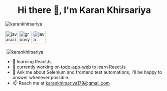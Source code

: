 <h1 align="center">Hi there 👋, I'm Karan Khirsariya</h1>
<p align="left"> <img src="https://komarev.com/ghpvc/?username=karankhirsariya" alt="karankhirsariya" /> </p>

<p align="left">
  <img src="https://devicons.github.io/devicon/devicon.git/icons/javascript/javascript-original.svg" alt="javascript" width="40" height="40"/>
  <img src="https://devicons.github.io/devicon/devicon.git/icons/groovy/groovy-original.svg"  alt="groovy" width="40" height="40" />
  <img src="https://devicons.github.io/devicon/devicon.git/icons/java/java-original-wordmark.svg"  alt="java" width="40" height="40" />
</p>

<p>&nbsp;<img align="center" src="https://github-readme-stats.vercel.app/api?username=karankhirsariya&show_icons=true" alt="karankhirsariya" /></p>

- 🌱 learning ReactJs
- 🔭 currently working on [todo-app-web](https://github.com/KaranKhirsariya/todo-app-web) to learn ReactJs
- 💬 Ask me about Selenium and frontend test automations, I'll be happy to answer whenever possible.
- 📫 Reach me at karankhirsariya179@gmail.com
